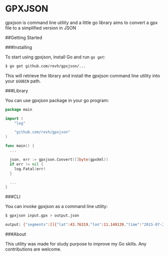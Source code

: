 GPXJSON
=======

gpxjson is command line utility and a little go library aims to convert a gpx file to a simplified version in JSON

##Getting Started

###Installing

To start using gpxjson, install Go and run `go get`:

```sh
$ go get github.com/revh/gpxjson/...
```

This will retrieve the library and install the gpxjson command line utility into your `$GOBIN` path.

###Library

You can use gpxjson package in your go program:

```go
package main

import (
    "log"

    "github.com/revh/gpxjson"
)

func main() {
  ...

  json, err := gpxjson.Convert([]byte(gpxXml))
  if err != nil {
    log.Fatal(err)
  }

  ...
}
```

###CLI

You can invoke gpxjson as a command line utility:

```sh
$ gpxjson input.gpx > output.json

output: {"segments":[[{"lat":43.76319,"lon":11.149139,"time":"2015-07-25T07:17:59Z"}],[{"lat":43.76319,"lon":11.149139,"ele":95.1,"time":"2015-07-25T07:18:00Z"},{"lat":43.76319,"lon":11.149139,"ele":95.2,"time":"2015-07-25T07:18:00Z"}]]}
```

###About

This utility was made for study purpose to improve my Go skills. Any contributions are welcome.
